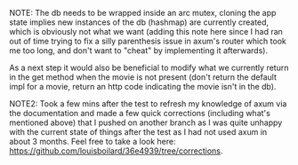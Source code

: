 NOTE: The db needs to be wrapped inside an arc mutex, cloning the app state
implies new instances of the db (hashmap) are currently created, which is obviously not
what we want (adding this note here since I had ran out of time trying to fix a
silly parenthesis issue in axum's router which took me too long, and don't want
to "cheat" by implementing it afterwards).

As a next step it would also be beneficial to modify what we currently return in the get method when the movie is not present (don't return the default impl for a movie, return an http code indicating the movie isn't in the db).

NOTE2: Took a few mins after the test to refresh my knowledge of axum via the documentation and made a few quick corrections (including what's mentioned above) that I pushed on another branch as I was quite unhappy with the current state of things after the test as I had not used axum in about 3 months. Feel free to take a look here: https://github.com/louisboilard/36e4939/tree/corrections.
